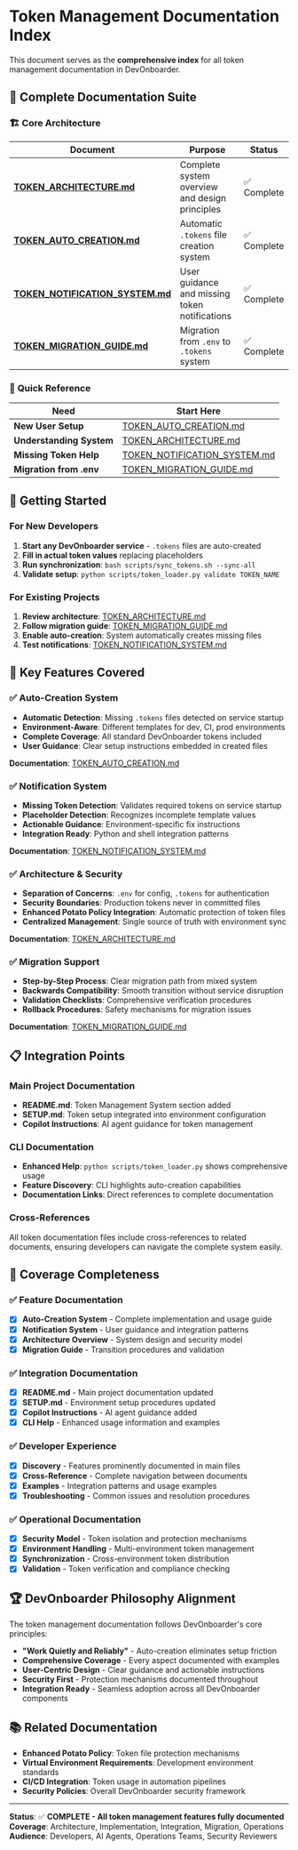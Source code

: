 # Token Management Documentation Index

This document serves as the **comprehensive index** for all token management documentation in DevOnboarder.

## 📖 **Complete Documentation Suite**

### 🏗️ **Core Architecture**

| Document | Purpose | Status |
|----------|---------|---------|
| **[TOKEN_ARCHITECTURE.md](TOKEN_ARCHITECTURE.md)** | Complete system overview and design principles | ✅ Complete |
| **[TOKEN_AUTO_CREATION.md](TOKEN_AUTO_CREATION.md)** | Automatic `.tokens` file creation system | ✅ Complete |
| **[TOKEN_NOTIFICATION_SYSTEM.md](TOKEN_NOTIFICATION_SYSTEM.md)** | User guidance and missing token notifications | ✅ Complete |
| **[TOKEN_MIGRATION_GUIDE.md](TOKEN_MIGRATION_GUIDE.md)** | Migration from `.env` to `.tokens` system | ✅ Complete |

### 🎯 **Quick Reference**

| Need | Start Here |
|------|-----------|
| **New User Setup** | [TOKEN_AUTO_CREATION.md](TOKEN_AUTO_CREATION.md) |
| **Understanding System** | [TOKEN_ARCHITECTURE.md](TOKEN_ARCHITECTURE.md) |
| **Missing Token Help** | [TOKEN_NOTIFICATION_SYSTEM.md](TOKEN_NOTIFICATION_SYSTEM.md) |
| **Migration from .env** | [TOKEN_MIGRATION_GUIDE.md](TOKEN_MIGRATION_GUIDE.md) |

## 🚀 **Getting Started**

### For New Developers

1. **Start any DevOnboarder service** - `.tokens` files are auto-created
2. **Fill in actual token values** replacing placeholders
3. **Run synchronization**: `bash scripts/sync_tokens.sh --sync-all`
4. **Validate setup**: `python scripts/token_loader.py validate TOKEN_NAME`

### For Existing Projects

1. **Review architecture**: [TOKEN_ARCHITECTURE.md](TOKEN_ARCHITECTURE.md)
2. **Follow migration guide**: [TOKEN_MIGRATION_GUIDE.md](TOKEN_MIGRATION_GUIDE.md)
3. **Enable auto-creation**: System automatically creates missing files
4. **Test notifications**: [TOKEN_NOTIFICATION_SYSTEM.md](TOKEN_NOTIFICATION_SYSTEM.md)

## 🔧 **Key Features Covered**

### ✅ **Auto-Creation System**

- **Automatic Detection**: Missing `.tokens` files detected on service startup
- **Environment-Aware**: Different templates for dev, CI, prod environments
- **Complete Coverage**: All standard DevOnboarder tokens included
- **User Guidance**: Clear setup instructions embedded in created files

**Documentation**: [TOKEN_AUTO_CREATION.md](TOKEN_AUTO_CREATION.md)

### ✅ **Notification System**

- **Missing Token Detection**: Validates required tokens on service startup
- **Placeholder Detection**: Recognizes incomplete template values
- **Actionable Guidance**: Environment-specific fix instructions
- **Integration Ready**: Python and shell integration patterns

**Documentation**: [TOKEN_NOTIFICATION_SYSTEM.md](TOKEN_NOTIFICATION_SYSTEM.md)

### ✅ **Architecture & Security**

- **Separation of Concerns**: `.env` for config, `.tokens` for authentication
- **Security Boundaries**: Production tokens never in committed files
- **Enhanced Potato Policy Integration**: Automatic protection of token files
- **Centralized Management**: Single source of truth with environment sync

**Documentation**: [TOKEN_ARCHITECTURE.md](TOKEN_ARCHITECTURE.md)

### ✅ **Migration Support**

- **Step-by-Step Process**: Clear migration path from mixed system
- **Backwards Compatibility**: Smooth transition without service disruption
- **Validation Checklists**: Comprehensive verification procedures
- **Rollback Procedures**: Safety mechanisms for migration issues

**Documentation**: [TOKEN_MIGRATION_GUIDE.md](TOKEN_MIGRATION_GUIDE.md)

## 📋 **Integration Points**

### Main Project Documentation

- **README.md**: Token Management System section added
- **SETUP.md**: Token setup integrated into environment configuration
- **Copilot Instructions**: AI agent guidance for token management

### CLI Documentation

- **Enhanced Help**: `python scripts/token_loader.py` shows comprehensive usage
- **Feature Discovery**: CLI highlights auto-creation capabilities
- **Documentation Links**: Direct references to complete documentation

### Cross-References

All token documentation files include cross-references to related documents, ensuring developers can navigate the complete system easily.

## 🎯 **Coverage Completeness**

### ✅ **Feature Documentation**

- [x] **Auto-Creation System** - Complete implementation and usage guide
- [x] **Notification System** - User guidance and integration patterns
- [x] **Architecture Overview** - System design and security model
- [x] **Migration Guide** - Transition procedures and validation

### ✅ **Integration Documentation**

- [x] **README.md** - Main project documentation updated
- [x] **SETUP.md** - Environment setup procedures updated
- [x] **Copilot Instructions** - AI agent guidance added
- [x] **CLI Help** - Enhanced usage information and examples

### ✅ **Developer Experience**

- [x] **Discovery** - Features prominently documented in main files
- [x] **Cross-Reference** - Complete navigation between documents
- [x] **Examples** - Integration patterns and usage examples
- [x] **Troubleshooting** - Common issues and resolution procedures

### ✅ **Operational Documentation**

- [x] **Security Model** - Token isolation and protection mechanisms
- [x] **Environment Handling** - Multi-environment token management
- [x] **Synchronization** - Cross-environment token distribution
- [x] **Validation** - Token verification and compliance checking

## 🏆 **DevOnboarder Philosophy Alignment**

The token management documentation follows DevOnboarder's core principles:

- **"Work Quietly and Reliably"** - Auto-creation eliminates setup friction
- **Comprehensive Coverage** - Every aspect documented with examples
- **User-Centric Design** - Clear guidance and actionable instructions
- **Security First** - Protection mechanisms documented throughout
- **Integration Ready** - Seamless adoption across all DevOnboarder components

## 📚 **Related Documentation**

- **Enhanced Potato Policy**: Token file protection mechanisms
- **Virtual Environment Requirements**: Development environment standards
- **CI/CD Integration**: Token usage in automation pipelines
- **Security Policies**: Overall DevOnboarder security framework

---

**Status**: ✅ **COMPLETE - All token management features fully documented**
**Coverage**: Architecture, Implementation, Integration, Migration, Operations
**Audience**: Developers, AI Agents, Operations Teams, Security Reviewers
